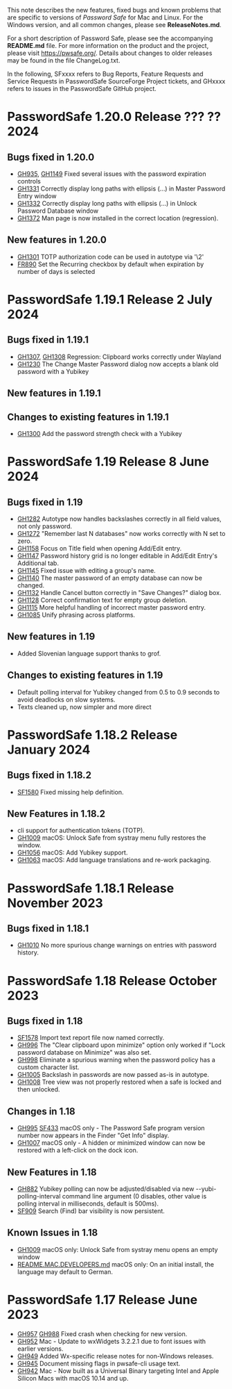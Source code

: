 This note describes the new features, fixed bugs and known problems that are specific to versions of *Password Safe* for Mac and Linux. 
For the Windows version, and all common changes, please see **ReleaseNotes.md**.

For a short description of
Password Safe, please see the accompanying **README.md** file. For more information on the product and the project, please visit
https://pwsafe.org/. Details about changes to older releases may be found in the file ChangeLog.txt.

In the following, SFxxxx refers to Bug Reports, Feature Requests and Service Requests in PasswordSafe SourceForge Project tickets, and GHxxxx refers to issues in the PasswordSafe GitHub project.

PasswordSafe 1.20.0 Release ??? ?? 2024
=======================================

Bugs fixed in 1.20.0
--------------------
* [GH935](https://github.com/pwsafe/pwsafe/issues/935), [GH1149](https://github.com/pwsafe/pwsafe/issues/1149) Fixed several issues with the password expiration controls
* [GH1331](https://github.com/pwsafe/pwsafe/issues/1331) Correctly display long paths with ellipsis (...) in Master Password Entry window
* [GH1332](https://github.com/pwsafe/pwsafe/issues/1332) Correctly display long paths with ellipsis (...) in Unlock Password Database window
* [GH1372](https://github.com/pwsafe/pwsafe/issues/1372) Man page is now installed in the correct location (regression).

New features in 1.20.0
----------------------
* [GH1301](https://github.com/pwsafe/pwsafe/issues/1301) TOTP authorization code can be used in autotype via '\2'
* [FR890](https://sourceforge.net/p/passwordsafe/feature-requests/890) Set the Recurring checkbox by default when expiration by number of days is selected


PasswordSafe 1.19.1 Release 2 July 2024
=======================================

Bugs fixed in 1.19.1
--------------------
* [GH1307](https://github.com/pwsafe/pwsafe/issues/1307), [GH1308](https://github.com/pwsafe/pwsafe/issues/1308) Regression: Clipboard works correctly under Wayland
* [GH1230](https://github.com/pwsafe/pwsafe/issues/1230) The Change Master Password dialog now accepts a blank old password with a Yubikey

New features in 1.19.1
----------------------

Changes to existing features in 1.19.1
--------------------------------------
* [GH1300](https://github.com/pwsafe/pwsafe/issues/1300) Add the password strength check with a Yubikey


PasswordSafe 1.19 Release 8 June 2024
=====================================

Bugs fixed in 1.19
------------------
* [GH1282](https://github.com/pwsafe/pwsafe/issues/1282) Autotype now handles backslashes correctly in all field values, not only password.
* [GH1272](https://github.com/pwsafe/pwsafe/issues/1272) "Remember last N databases" now works correctly with N set to zero.
* [GH1158](https://github.com/pwsafe/pwsafe/issues/1158) Focus on Title field when opening Add/Edit entry.
* [GH1147](https://github.com/pwsafe/pwsafe/issues/1147) Password history grid is no longer editable in Add/Edit Entry's Additional tab.
* [GH1145](https://github.com/pwsafe/pwsafe/issues/1145) Fixed issue with editing a group's name.
* [GH1140](https://github.com/pwsafe/pwsafe/issues/1140) The master password of an empty database can now be changed.
* [GH1132](https://github.com/pwsafe/pwsafe/issues/1132) Handle Cancel button correctly in "Save Changes?" dialog box.
* [GH1128](https://github.com/pwsafe/pwsafe/issues/1128) Correct confirmation text for empty group deletion.
* [GH1115](https://github.com/pwsafe/pwsafe/issues/1115) More helpful handling of incorrect master password entry.
* [GH1085](https://github.com/pwsafe/pwsafe/issues/1085) Unify phrasing across platforms.


New features in 1.19
--------------------
* Added Slovenian language support thanks to grof.

Changes to existing features in 1.19
------------------------------------
* Default polling interval for Yubikey changed from 0.5 to 0.9 seconds to avoid deadlocks on slow systems.
* Texts cleaned up, now simpler and more direct

PasswordSafe 1.18.2 Release January 2024
========================================

Bugs fixed in 1.18.2
--------------------
* [SF1580](https://sourceforge.net/p/passwordsafe/bugs/1580/) Fixed missing help definition.

New Features in 1.18.2
----------------------
* cli support for authentication tokens (TOTP).
* [GH1009](https://github.com/pwsafe/pwsafe/issues/1009) macOS: Unlock Safe from systray menu fully restores the window.
* [GH1056](https://github.com/pwsafe/pwsafe/issues/1056) macOS: Add Yubikey support.
* [GH1063](https://github.com/pwsafe/pwsafe/issues/1063) macOS: Add language translations and re-work packaging.

PasswordSafe 1.18.1 Release November 2023
=========================================

Bugs fixed in 1.18.1
--------------------
* [GH1010](https://github.com/pwsafe/pwsafe/issues/1010) No more spurious change warnings on entries with password history.

PasswordSafe 1.18 Release October 2023
======================================

Bugs fixed in 1.18
--------------------
* [SF1578](https://sourceforge.net/p/passwordsafe/bugs/1578) Import text report file now named correctly.
* [GH996](https://github.com/pwsafe/pwsafe/pull/996) The "Clear clipboard upon minimize" option only worked if "Lock password database on Minimize" was also set.
* [GH998](https://github.com/pwsafe/pwsafe/pull/998) Eliminate a spurious warning when the password policy has a custom character list.
* [GH1005](https://github.com/pwsafe/pwsafe/issues/1005) Backslash in passwords are now passed as-is in autotype.
* [GH1008](https://github.com/pwsafe/pwsafe/pull/1008) Tree view was not properly restored when a safe is locked and then unlocked.
  
Changes in 1.18
-----------------
* [GH995](https://github.com/pwsafe/pwsafe/pull/995) [SF433](https://sourceforge.net/p/passwordsafe/support-requests/433/) macOS only - The Password Safe program version number now appears in the Finder "Get Info" display.
* [GH1007](https://github.com/pwsafe/pwsafe/pull/1007) macOS only - A hidden or minimized window can now be restored with a left-click on the dock icon.

New Features in 1.18
--------------------
* [GH882](https://github.com/pwsafe/pwsafe/issues/882) Yubikey polling can now be adjusted/disabled via new --yubi-polling-interval command line argument (0 disables, other value is polling interval in milliseconds, default is 500ms).
* [SF909](https://sourceforge.net/p/passwordsafe/feature-requests/909/) Search (Find) bar visibility is now persistent.

Known Issues in 1.18
--------------------
* [GH1009](https://github.com/pwsafe/pwsafe/issues/1009) macOS only: Unlock Safe from systray menu opens an empty window
* [README.MAC.DEVELOPERS.md](https://github.com/pwsafe/pwsafe/blob/master/README.MAC.DEVELOPERS.md#known-issues-with-macos-install) macOS only: On an initial install, the language may default to German.

PasswordSafe 1.17 Release June 2023
===================================

* [GH957](https://github.com/pwsafe/pwsafe/issues/) [GH988](https://github.com/pwsafe/pwsafe/issues/988) Fixed crash when checking for new version.
* [GH952](https://github.com/pwsafe/pwsafe/issues/952) Mac - Update to wxWidgets 3.2.2.1 due to font issues with earlier versions.
* [GH949](https://github.com/pwsafe/pwsafe/issues/949) Added Wx-specific release notes for non-Windows releases.
* [GH945](https://github.com/pwsafe/pwsafe/issues/945) Document missing flags in pwsafe-cli usage text.
* [GH942](https://github.com/pwsafe/pwsafe/issues/942) Mac - Now built as a Universal Binary targeting Intel and Apple Silicon Macs with macOS 10.14 and up.
